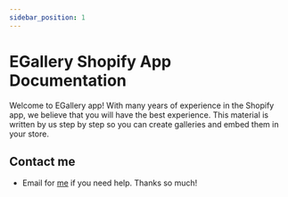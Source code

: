 ```yaml
---
sidebar_position: 1
---
```


# EGallery Shopify App Documentation

Welcome to EGallery app! With many years of experience in the Shopify app, we believe that you will have the best experience. This material is written by us step by step so you can create galleries and embed them in your store.

## Contact me

- Email for [me](mailto:etify.shopify@gmail.com) if you need help. Thanks so much!
